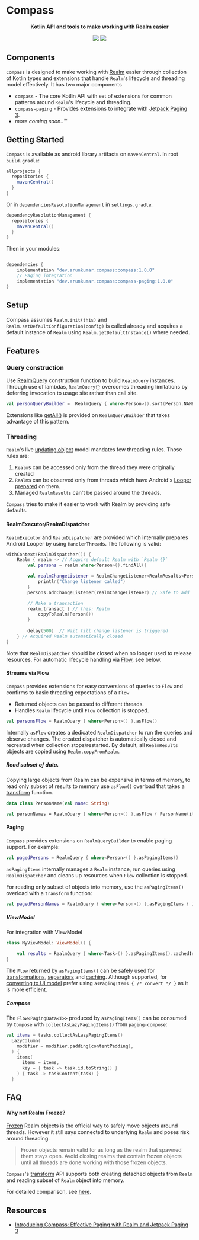 # Compass

<p align="center">
<b>Kotlin API and tools to make working with Realm easier</b>
</p>

<p align="center"> 
<a href="https://github.com/arunkumar9t2/compass/actions/workflows/ci.yml"><img src="https://img.shields.io/github/workflow/status/arunkumar9t2/compass/CI?logo=GitHub&style=flat-square"/></a>
<a href="https://arunkumar9t2.github.io/compass/"><img src="https://img.shields.io/badge/Website-%20-lightgrey.svg?color=0F8842&colorA=0F8842&style=flat-square&logo=github"/></a>
</p>

## Components

`Compass` is designed to make working with [Realm](https://realm.io) easier through collection of Kotlin types and extensions that handle `Realm`'s lifecycle and threading model effectively. It has two major components

* `compass` - The core Kotlin API with set of extensions for common patterns around `Realm`'s lifecycle and threading.
* `compass-paging` - Provides extensions to integrate with [Jetpack Paging 3](https://developer.android.com/topic/libraries/architecture/paging/v3-overview).
* _more coming soon..™_

## Getting Started

`Compass` is available as android library artifacts on `mavenCentral`. In root `build.gradle`:

```groovy
allprojects {
  repositories {
    mavenCentral()
  }
}
```

Or in `dependenciesResolutionManagement` in `settings.gradle`:

```groovy
dependencyResolutionManagement {
  repositories {
    mavenCentral()
  }
}
```
Then in your modules:

```groovy

dependencies {
    implementation "dev.arunkumar.compass:compass:1.0.0"
    // Paging integration
    implementation "dev.arunkumar.compass:compass-paging:1.0.0"
}
```
## Setup

Compass assumes `Realm.init(this)` and `Realm.setDefaultConfiguration(config)` is called already and acquires a default instance of `Realm` using `Realm.getDefaultInstance()` where needed.

## Features

### Query construction

Use [RealmQuery](https://arunkumar9t2.github.io/compass/compass/dev.arunkumar.compass/-realm-query.html) construction function to build `RealmQuery` instances. Through use of lambdas, `RealmQuery{}` overcomes threading limitations by deferring invocation to usage site rather than call site.

```kotlin
val personQueryBuilder =  RealmQuery { where<Person>().sort(Person.NAME) }
```
Extensions like [getAll()](https://arunkumar9t2.github.io/compass/compass/dev.arunkumar.compass/get-all.html) is provided on `RealmQueryBuilder` that takes advantage of this pattern.

### Threading

`Realm`'s live [updating object](https://docs.mongodb.com/realm/sdk/android/fundamentals/live-queries/#auto-refresh) model mandates few threading rules. Those rules are:

1. `Realm`s can be accessed only from the thread they were originally created
2. `Realm`s can be observed only from threads which have Android's [Looper](https://developer.android.com/reference/android/os/Looper) [prepared](https://developer.android.com/reference/android/os/Looper#prepare()) on them.
3. Managed `RealmResults` can't be passed around the threads.

`Compass` tries to make it easier to work with Realm by providing safe defaults.

#### RealmExecutor/RealmDispatcher

`RealmExecutor` and `RealmDispatcher` are provided which internally prepares Android Looper by using `HandlerThread`s. The following is valid:

```kotlin
withContext(RealmDispatcher()) {
    Realm { realm -> // Acquire default Realm with `Realm {}`
        val persons = realm.where<Person>().findAll()

        val realmChangeListener = RealmChangeListener<RealmResults<Person>> {
            println("Change listener called")
        }
        persons.addChangeListener(realmChangeListener) // Safe to add

        // Make a transaction
        realm.transact { // this: Realm
            copyToRealm(Person())
        }
        
        delay(500)  // Wait till change listener is triggered
    } // Acquired Realm automatically closed
}
```
Note that `RealmDispatcher` should be closed when no longer used to release resources. For automatic lifecycle handling via [Flow](https://kotlinlang.org/docs/flow.html), see below.

#### Streams via Flow

`Compass` provides extensions for easy conversions of queries to `Flow` and confirms to basic threading expectations of a `Flow`
* Returned objects can be passed to different threads.
* Handles `Realm` lifecycle until `Flow` collection is stopped.

```kotlin
val personsFlow = RealmQuery { where<Person>() }.asFlow()
```
Internally `asFlow` creates a dedicated `RealmDispatcher` to run the queries and observe changes. The created dispatcher is automatically closed and recreated when collection stops/restarted. By default, all `RealmResults` objects are copied using `Realm.copyFromRealm`.

##### Read subset of data.

Copying large objects from Realm can be expensive in terms of memory, to read only subset of results to memory use `asFlow()` overload that takes a [transform](https://arunkumar9t2.github.io/compass/compass/dev.arunkumar.compass/index.html#-1272439111/Classlikes/1670650899) function.

```kotlin
data class PersonName(val name: String)

val personNames = RealmQuery { where<Person>() }.asFlow { PersonName(it.name) }
```

#### Paging

`Compass` provides extensions on `RealmQueryBuilder` to enable paging support. For example:

```kotlin
val pagedPersons = RealmQuery { where<Person>() }.asPagingItems()
```

`asPagingItems` internally manages a `Realm` instance, run queries using `RealmDispatcher` and cleans up resources when `Flow` collection is stopped.

For reading only subset of objects into memory, use the `asPagingItems()` overload with a `transform` function:

```kotlin
val pagedPersonNames = RealmQuery { where<Person>() }.asPagingItems { it.name }
```

##### ViewModel

For integration with ViewModel


```kotlin
class MyViewModel: ViewModel() {

    val results = RealmQuery { where<Task>() }.asPagingItems().cachedIn(viewModelScope)
}
```

The `Flow` returned by `asPagingItems()` can be safely used for [transformations](https://developer.android.com/topic/libraries/architecture/paging/v3-transform#transform-data-stream), [separators](https://developer.android.com/topic/libraries/architecture/paging/v3-transform#handle-separators-ui) and [caching](https://developer.android.com/topic/libraries/architecture/paging/v3-transform#avoid-duplicate). Although supported, for [converting to UI model](https://developer.android.com/topic/libraries/architecture/paging/v3-transform#convert-ui-model) prefer using `asPagingItems { /* convert */ }` as it is more efficient.

##### Compose

The `Flow<PagingData<T>>` produced by `asPagingItems()` can be consumed by `Compose` with `collectAsLazyPagingItems()` from `paging-compose`:

```kotlin
val items = tasks.collectAsLazyPagingItems()
  LazyColumn(
    modifier = modifier.padding(contentPadding),
  ) {
    items(
      items = items,
      key = { task -> task.id.toString() }
    ) { task -> taskContent(task) }
  }
```

## FAQ

#### Why not Realm Freeze?

[Frozen](https://docs.mongodb.com/realm/sdk/android/advanced-guides/threading/#frozen-objects) Realm objects is the official way to safely move objects around threads. However it still says connected to underlying `Realm` and poses risk around threading.

> Frozen objects remain valid for as long as the realm that spawned them stays open. Avoid closing realms that contain frozen objects until all threads are done working with those frozen objects.

`Compass`'s [transform](https://arunkumar9t2.github.io/compass/compass/dev.arunkumar.compass/index.html#-1272439111/Classlikes/1670650899) API supports both creating detached objects from `Realm` and reading subset of `Realm` object into memory.

For detailed comparison, see [here](https://arunkumar.dev/introducing-compass-effective-paging-with-realm-and-jetpack-paging-3/#comparison-to-official-apis).

## Resources

* [Introducing Compass: Effective Paging with Realm and Jetpack Paging 3](https://arunkumar.dev/introducing-compass-effective-paging-with-realm-and-jetpack-paging-3/)